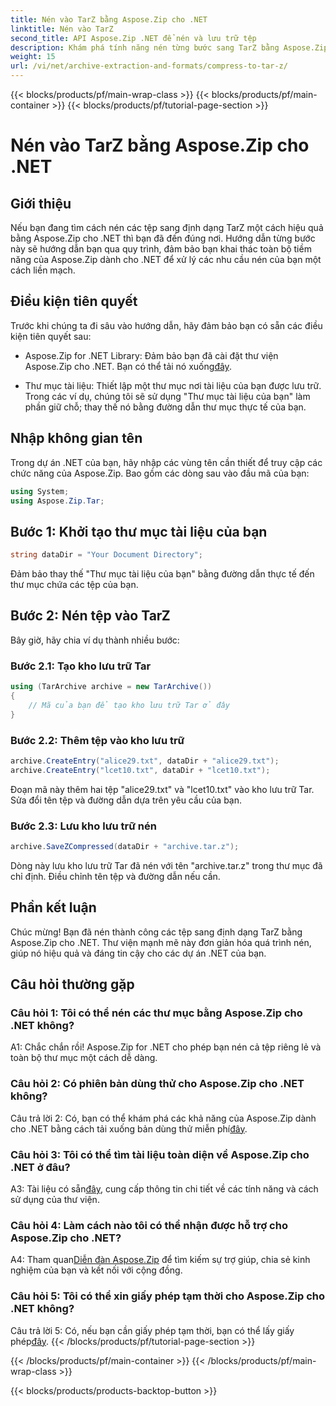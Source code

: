 ```yaml
---
title: Nén vào TarZ bằng Aspose.Zip cho .NET
linktitle: Nén vào TarZ
second_title: API Aspose.Zip .NET để nén và lưu trữ tệp
description: Khám phá tính năng nén từng bước sang TarZ bằng Aspose.Zip for .NET. Xử lý tệp hiệu quả cho các dự án .NET của bạn.
weight: 15
url: /vi/net/archive-extraction-and-formats/compress-to-tar-z/
---
```


{{< blocks/products/pf/main-wrap-class >}}
{{< blocks/products/pf/main-container >}}
{{< blocks/products/pf/tutorial-page-section >}}

# Nén vào TarZ bằng Aspose.Zip cho .NET

## Giới thiệu

Nếu bạn đang tìm cách nén các tệp sang định dạng TarZ một cách hiệu quả bằng Aspose.Zip cho .NET thì bạn đã đến đúng nơi. Hướng dẫn từng bước này sẽ hướng dẫn bạn qua quy trình, đảm bảo bạn khai thác toàn bộ tiềm năng của Aspose.Zip dành cho .NET để xử lý các nhu cầu nén của bạn một cách liền mạch.

## Điều kiện tiên quyết

Trước khi chúng ta đi sâu vào hướng dẫn, hãy đảm bảo bạn có sẵn các điều kiện tiên quyết sau:

-  Aspose.Zip for .NET Library: Đảm bảo bạn đã cài đặt thư viện Aspose.Zip cho .NET. Bạn có thể tải nó xuống[đây](https://releases.aspose.com/zip/net/).

- Thư mục tài liệu: Thiết lập một thư mục nơi tài liệu của bạn được lưu trữ. Trong các ví dụ, chúng tôi sẽ sử dụng "Thư mục tài liệu của bạn" làm phần giữ chỗ; thay thế nó bằng đường dẫn thư mục thực tế của bạn.

## Nhập không gian tên

Trong dự án .NET của bạn, hãy nhập các vùng tên cần thiết để truy cập các chức năng của Aspose.Zip. Bao gồm các dòng sau vào đầu mã của bạn:

```csharp
using System;
using Aspose.Zip.Tar;
```

## Bước 1: Khởi tạo thư mục tài liệu của bạn

```csharp
string dataDir = "Your Document Directory";
```

Đảm bảo thay thế "Thư mục tài liệu của bạn" bằng đường dẫn thực tế đến thư mục chứa các tệp của bạn.

## Bước 2: Nén tệp vào TarZ

Bây giờ, hãy chia ví dụ thành nhiều bước:

### Bước 2.1: Tạo kho lưu trữ Tar

```csharp
using (TarArchive archive = new TarArchive())
{
    // Mã của bạn để tạo kho lưu trữ Tar ở đây
}
```

### Bước 2.2: Thêm tệp vào kho lưu trữ

```csharp
archive.CreateEntry("alice29.txt", dataDir + "alice29.txt");
archive.CreateEntry("lcet10.txt", dataDir + "lcet10.txt");
```

Đoạn mã này thêm hai tệp "alice29.txt" và "lcet10.txt" vào kho lưu trữ Tar. Sửa đổi tên tệp và đường dẫn dựa trên yêu cầu của bạn.

### Bước 2.3: Lưu kho lưu trữ nén

```csharp
archive.SaveZCompressed(dataDir + "archive.tar.z");
```

Dòng này lưu kho lưu trữ Tar đã nén với tên "archive.tar.z" trong thư mục đã chỉ định. Điều chỉnh tên tệp và đường dẫn nếu cần.

## Phần kết luận

Chúc mừng! Bạn đã nén thành công các tệp sang định dạng TarZ bằng Aspose.Zip cho .NET. Thư viện mạnh mẽ này đơn giản hóa quá trình nén, giúp nó hiệu quả và đáng tin cậy cho các dự án .NET của bạn.

## Câu hỏi thường gặp

### Câu hỏi 1: Tôi có thể nén các thư mục bằng Aspose.Zip cho .NET không?

A1: Chắc chắn rồi! Aspose.Zip for .NET cho phép bạn nén cả tệp riêng lẻ và toàn bộ thư mục một cách dễ dàng.

### Câu hỏi 2: Có phiên bản dùng thử cho Aspose.Zip cho .NET không?

 Câu trả lời 2: Có, bạn có thể khám phá các khả năng của Aspose.Zip dành cho .NET bằng cách tải xuống bản dùng thử miễn phí[đây](https://releases.aspose.com/).

### Câu hỏi 3: Tôi có thể tìm tài liệu toàn diện về Aspose.Zip cho .NET ở đâu?

 A3: Tài liệu có sẵn[đây](https://reference.aspose.com/zip/net/), cung cấp thông tin chi tiết về các tính năng và cách sử dụng của thư viện.

### Câu hỏi 4: Làm cách nào tôi có thể nhận được hỗ trợ cho Aspose.Zip cho .NET?

 A4: Tham quan[Diễn đàn Aspose.Zip](https://forum.aspose.com/c/zip/37) để tìm kiếm sự trợ giúp, chia sẻ kinh nghiệm của bạn và kết nối với cộng đồng.

### Câu hỏi 5: Tôi có thể xin giấy phép tạm thời cho Aspose.Zip cho .NET không?

Câu trả lời 5: Có, nếu bạn cần giấy phép tạm thời, bạn có thể lấy giấy phép[đây](https://purchase.aspose.com/temporary-license/).
{{< /blocks/products/pf/tutorial-page-section >}}

{{< /blocks/products/pf/main-container >}}
{{< /blocks/products/pf/main-wrap-class >}}

{{< blocks/products/products-backtop-button >}}
